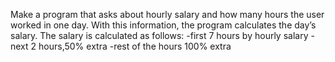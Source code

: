 Make a program that asks about hourly salary and how many hours the user worked in one day. With this information, the program calculates the day’s salary.
The salary is calculated as follows:
-first 7 hours by hourly salary
-next 2 hours,50% extra
-rest of the hours 100% extra
